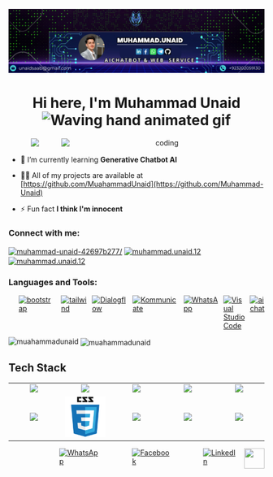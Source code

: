 ![logo](https://github.com/Muhammad-Unaid/Muhammad-Unaid/blob/main/github-banner.png)
<body>
  
  <div align="center">
    <h1> Hi here, I'm Muhammad Unaid 
	    <img src="https://raw.githubusercontent.com/nixin72/nixin72/master/wave.gif" 
         alt="Waving hand animated gif" height="45" width="45" />
	    <a href="https://github.com/MuahammadUnaid/my_project1"></h1>
  </div>	

 <p align="center">
<a href="https://github.com/MuahammadUnaid"><img src="https://readme-typing-svg.herokuapp.com/?lines=Front+End+Developer;Generative+Ai+chat+bot+Developer&font=Roboto&size=26&duration=3500&pause=500&center=true&width=500&height=50&color=eab676"></a>
	


<img align="right" alt="coding" width="400" src="https://user-images.githubusercontent.com/55389276/140866485-8fb1c876-9a8f-4d6a-98dc-08c4981eaf70.gif">



- 🌱 I’m currently learning **Generative Chatbot AI**

- 👨‍💻 All of my projects are available at [https://github.com/MuahammadUnaid](https://github.com/Muhammad-Unaid)

- ⚡ Fun fact **I think I'm innocent**

<h3 align="left">Connect with me:</h3>
<p align="left">
<a href="https://linkedin.com/in/muhammad-unaid-42697b277/" target="blank"><img align="center" src="https://raw.githubusercontent.com/rahuldkjain/github-profile-readme-generator/master/src/images/icons/Social/linked-in-alt.svg" alt="muhammad-unaid-42697b277/" height="30" width="40" /></a>
<a href="https://fb.com/muhammad.unaid.12" target="blank"><img align="center" src="https://raw.githubusercontent.com/rahuldkjain/github-profile-readme-generator/master/src/images/icons/Social/facebook.svg" alt="muhammad.unaid.12" height="30" width="40" /></a>
<a href="https://wa.me/923202059130" target="blank"><img align="center" src="https://raw.githubusercontent.com/rahuldkjain/github-profile-readme-generator/master/src/images/icons/Social/whatsapp.svg" alt="muhammad.unaid.12" height="30" width="40" /></a>
</p>

<h3 align="left">Languages and Tools:</h3>
<!-- <p align="left">  <img src="https://raw.githubusercontent.com/devicons/devicon/master/icons/bootstrap/bootstrap-plain-wordmark.svg" alt="bootstrap" width="40" height="40"/> 
	 <img src="https://raw.githubusercontent.com/devicons/devicon/master/icons/css3/css3-original-wordmark.svg" alt="css3" width="40" height="40"/>
	<a href="https://www.w3.org/html/" target="_blank" rel="noreferrer"> <img src="https://raw.githubusercontent.com/devicons/devicon/master/icons/html5/html5-original-wordmark.svg" alt="html5" width="40" height="40"/> </a>
	<a href="https://developer.mozilla.org/en-US/docs/Web/JavaScript" target="_blank" rel="noreferrer"> <img src="https://raw.githubusercontent.com/devicons/devicon/master/icons/javascript/javascript-original.svg" alt="javascript" width="40" height="40"/> </a>
	<a href="https://www.photoshop.com/en" target="_blank" rel="noreferrer"> <img src="https://raw.githubusercontent.com/devicons/devicon/master/icons/photoshop/photoshop-line.svg" alt="photoshop" width="40" height="40"/> </a> <a href="https://tailwindcss.com/" target="_blank" rel="noreferrer">
		<img src="https://www.vectorlogo.zone/logos/tailwindcss/tailwindcss-icon.svg" alt="tailwind" width="40" height="40"/> </a> -->
  <div style="display: flex; gap: 10px;">
  <a href="https://www.w3.org/html/" target="_blank" rel="noreferrer">
    <img src="https://raw.githubusercontent.com/devicons/devicon/master/icons/html5/html5-original-wordmark.svg" alt="html5" width="40" height="40"/>
  </a>
  
  <a href="https://developer.mozilla.org/en-US/docs/Web/CSS" target="_blank" rel="noreferrer">
    <img src="https://raw.githubusercontent.com/devicons/devicon/master/icons/css3/css3-original-wordmark.svg" alt="css3" width="40" height="40"/>
  </a>

   <a href="https://getbootstrap.com/" target="_blank" rel="noreferrer">
    <img src="https://upload.wikimedia.org/wikipedia/commons/b/b2/Bootstrap_logo.svg" alt="bootstrap" width="40" height="40"/>
  </a>
  
  <a href="https://developer.mozilla.org/en-US/docs/Web/JavaScript" target="_blank" rel="noreferrer">
    <img src="https://raw.githubusercontent.com/devicons/devicon/master/icons/javascript/javascript-original.svg" alt="javascript" width="40" height="40"/>
  </a>
  
  <a href="https://tailwindcss.com/" target="_blank" rel="noreferrer">
    <img src="https://www.vectorlogo.zone/logos/tailwindcss/tailwindcss-icon.svg" alt="tailwind" width="40" height="40"/>
  </a>
   <!-- Dialogflow -->
  <a href="https://dialogflow.cloud.google.com/" target="_blank" rel="noreferrer">
    <img src="https://blogger.googleusercontent.com/img/b/R29vZ2xl/AVvXsEjHhuVvBH2z4ldOt7yNj6DrXCfslbSShkzRBx9mC4fCzzE0vG3KMi5t6rpLAiumrAxNGlXsDvfnJ6yUbQODLL-Tl1VqC4V3hZHIDHCDhPt6uWunyll9DXy3COt0krzPtM4pRB0lU7Um3Ug/s1600/dialogflow+logo.png" alt="Dialogflow" width="40" height="40"/>
  </a>

  <!-- Kommunicate -->
  <a href="https://www.kommunicate.io/" target="_blank" rel="noreferrer">
    <img src="https://play-lh.googleusercontent.com/g_cVhua64KHADrE6D9BoTo40lENI2HAyTbUjKbqAdMYC7wakkU69XntsPrE9YuY5Lw" alt="Kommunicate" width="40" height="40"/>
  </a>

  <!-- WhatsApp Bot -->
  <a href="https://www.whatsapp.com/" target="_blank" rel="noreferrer">
    <img src="https://files.selar.co/product-images/2022/products/nifemiojo/customized-whatsapp-bot-selar.co-621c48fa5bb79.png" alt="WhatsApp" width="40" height="40"/>
  </a>

  <!-- Visual Studio Code -->
  <a href="https://code.visualstudio.com/" target="_blank" rel="noreferrer">
    <img src="https://upload.wikimedia.org/wikipedia/commons/9/9a/Visual_Studio_Code_1.35_icon.svg" alt="Visual Studio Code" width="40" height="40"/>
  </a>

  <a href="#" target="_blank" rel="noreferrer">
    <img src="https://www.enterprisebot.ai/hs-fs/hubfs/omnichannel-min.png?width=478&height=478&name=omnichannel-min.png" alt="ai chat" width="40" height="40"/>
  </a>
</div>


</p>

<p><img align="left" src="https://github-readme-stats.vercel.app/api/top-langs?username=muahammadunaid&show_icons=true&locale=en&layout=compact" alt="muahammadunaid" /></p>

<p>&nbsp;<img align="center" src="https://github-readme-stats.vercel.app/api?username=muahammadunaid&show_icons=true&locale=en" alt="muahammadunaid" /></p>


<h2>Tech Stack</h2>

<table width="100">
<tr>
    <td align='center' width="200">
        <img src="https://www.svgrepo.com/show/353648/dialogflow.svg" width="80">
    </td>

  <td align='center' width="200">
        <img src="https://upload.wikimedia.org/wikipedia/commons/thumb/c/cb/Google_Assistant_logo.svg/1200px-Google_Assistant_logo.svg.png"  width="80">
    </td>
 <td align='center' width="200">
        <img src="https://play-lh.googleusercontent.com/g_cVhua64KHADrE6D9BoTo40lENI2HAyTbUjKbqAdMYC7wakkU69XntsPrE9YuY5Lw" width="80">
    </td>
 <td align='center' width="200">
        <img src="https://files.selar.co/product-images/2022/products/nifemiojo/customized-whatsapp-bot-selar.co-621c48fa5bb79.png" width="100">
    </td>
     </td>
 <td align='center' width="200">
        <img src="https://www.vectorlogo.zone/logos/tailwindcss/tailwindcss-icon.svg" width="100">
    </td>

 
</tr>
 
<tr>
    <td align='center'>
        <img src="https://upload.wikimedia.org/wikipedia/commons/thumb/3/38/HTML5_Badge.svg/600px-HTML5_Badge.svg.png"  width="80">
    </td>
    <td align='center'>
        <img src="https://raw.githubusercontent.com/devicons/devicon/master/icons/css3/css3-original-wordmark.svg" width="80">
    </td>
 <td align='center'>
        <img src="https://upload.wikimedia.org/wikipedia/commons/b/b2/Bootstrap_logo.svg" width="80">
    </td>
     <td align='center'>
        <img src="https://github.com/abranhe/programming-languages-logos/blob/master/src/javascript/javascript.svg">
    </td>
	<td align='center'>
        <img src="https://www.enterprisebot.ai/hs-fs/hubfs/omnichannel-min.png?width=478&height=478&name=omnichannel-min.png">
    </td>
</tr>
 

    
</table>


 <div style="display: flex; gap: 10px;  padding-left: 50px;" >
  <!-- WhatsApp -->
  <a href="https://wa.me/923202059130" target="_blank" rel="noreferrer" style="padding-left: 50px;">
    <img src="https://upload.wikimedia.org/wikipedia/commons/6/6b/WhatsApp.svg" alt="WhatsApp" width="40" height="40"/>
  </a>

  <!-- Facebook -->
  <a href="https://www.facebook.com/muhammad.unaid.12"  style="padding-left: 50px;">
    <img src="https://upload.wikimedia.org/wikipedia/commons/5/51/Facebook_f_logo_%282019%29.svg" alt="Facebook" width="40" height="40"/>
  </a>

  <!-- LinkedIn -->
  <a href="https://www.linkedin.com/in/muhammad-unaid-42697b277/" target="_blank" rel="noreferrer" style="padding-left: 50px;">
    <img src="https://upload.wikimedia.org/wikipedia/commons/c/ca/LinkedIn_logo_initials.png" alt="LinkedIn" width="40" height="40"/>
  </a>

  <!-- Gmail -->
  <a href="mailto:unaidsaab@gmail.com" target="_blank" rel="noreferrer">
    <img src="https://seeklogo.com/images/G/gmail-logo-0B5D69FF48-seeklogo.com.png" width="40" height="40"/>
  </a>
</div>


 </p>
 
<br>
